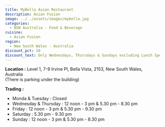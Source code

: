 ```yaml
---
title: MyBella Asian Restaurant
description: Asian Fusion
image: ../../assets/images/mybella.jpg
categories:
  - NSW Australia - Food & Beverage
cuisine:
  - Asian Fusion
region:
  - New South Wales - Australia
discount_pct: 10
discount_text: Only Wednesdays, Thursdays & Sundays excluding Lunch Specials
---
```

**Location :** Level 1, 7-9 Irvine Pl, Bella Vista, 2153, New South Wales, Australia\
(There is parking under the building)

**Trading :** 

* Monda & Tuesday : Closed
* Wednesday & Thursday : 12 noon - 3 pm & 5.30 pm - 8.30 pm
* Friday : 12 noon - 3 pm & 5.30 pm - 9.30 pm
* Saturday : 5.30 pm - 9.30 pm
* Sunday : 12 noon - 3 pm & 5.30 pm - 8.30 pm
